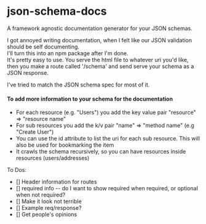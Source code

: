 # json-schema-docs
A framework agnostic documentation generator for your JSON schemas.

I got annoyed writing documentation, when I felt like our JSON validation should be self documenting.  
I'll turn this into an npm package after I'm done.  
It's pretty easy to use. You serve the html file to whatever uri you'd like, then you make a route called '/schema' and send serve your schema as a JSON response.  

I've tried to match the JSON schema spec for most of it.

#### To add more information to your schema for the documentation
- For each resource (e.g. "Users") you add the key value pair "resource" => "resource name"
- For sub resources you add the k/v pair "name" => "method name" (e.g "Create User")
- You can use the id attribute to list the uri for each sub resource. This will also be used for bookmarking the item
- It crawls the schema recursively, so you can have resources inside resources (users/addresses)

To Dos:
- [] Header information for routes
- [] required info -- do I want to show required when required, or optional when not required?
- [] Make it look not terrible
- [] Example req/response?
- [] Get people's opinions
